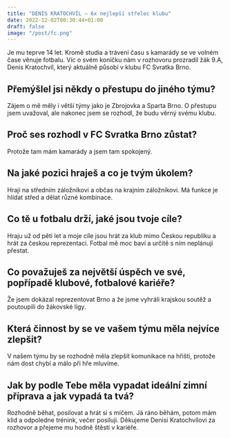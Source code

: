 ```yaml
---
title: "DENIS KRATOCHVÍL – 6x nejlepší střelec klubu"
date: 2022-12-02T00:30:44+01:00
draft: false
image: "/post/fc.png"
---
```

Je mu teprve 14 let. Kromě studia a trávení času s kamarády se ve volném čase věnuje fotbalu. Víc o svém koníčku nám v rozhovoru prozradil žák 9.A, Denis Kratochvíl, který aktuálně působí v klubu FC Svratka Brno.

## Přemýšlel jsi někdy o přestupu do jiného týmu?

Zájem o mě měly i větší týmy jako je Zbrojovka a Sparta Brno. O přestupu jsem uvažoval, ale nakonec jsem se rozhodl, že budu věrný svému klubu.

## Proč ses rozhodl v FC Svratka Brno zůstat?

Protože tam mám kamarády a jsem tam spokojený.

## Na jaké pozici hraješ a co je tvým úkolem?

Hraji na středním záložníkovi a občas na krajním záložníkovi. Má funkce je hlídat střed a dělat různé kombinace.

## Co tě u fotbalu drží, jaké jsou tvoje cíle?

Hraju už od pěti let a moje cíle jsou hrát za klub mimo Českou republiku a hrát za českou reprezentaci. Fotbal mě moc baví a určitě s ním neplánuji přestat.

## Co považuješ za největší úspěch ve své, popřípadě klubové, fotbalové kariéře?

Že jsem dokázal reprezentovat Brno a že jsme vyhráli krajskou soutěž a poutoupili do žákovské ligy.

## Která činnost by se ve vašem týmu měla nejvíce zlepšit?

V našem týmu by se rozhodně měla zlepšit komunikace na hřišti, protože nám dost chybí a málo při hře mluvíme.

## Jak by podle Tebe měla vypadat ideální zimní příprava a jak vypadá ta tvá?

Rozhodně běhat, posilovat a hrát si s míčem. Já ráno běhám, potom mám klid a odpoledne trénink, večer posiluji.
Děkujeme Denisi Kratochvílovi za rozhovor a přejeme mu hodně štěstí v kariéře.


